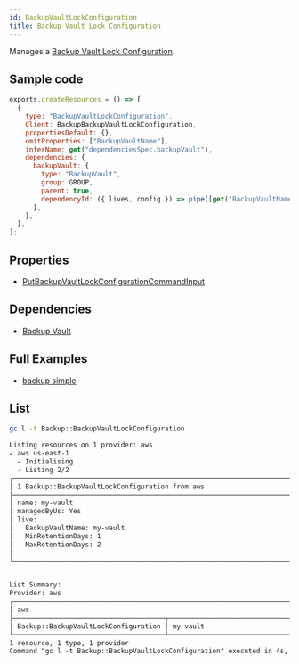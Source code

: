 ```yaml
---
id: BackupVaultLockConfiguration
title: Backup Vault Lock Configuration
---
```


Manages a [Backup Vault Lock Configuration](https://console.aws.amazon.com/backup/home).

## Sample code

```js
exports.createResources = () => [
  {
    type: "BackupVaultLockConfiguration",
    Client: BackupBackupVaultLockConfiguration,
    propertiesDefault: {},
    omitProperties: ["BackupVaultName"],
    inferName: get("dependenciesSpec.backupVault"),
    dependencies: {
      backupVault: {
        type: "BackupVault",
        group: GROUP,
        parent: true,
        dependencyId: ({ lives, config }) => pipe([get("BackupVaultName")]),
      },
    },
  },
];
```

## Properties

- [PutBackupVaultLockConfigurationCommandInput](https://docs.aws.amazon.com/AWSJavaScriptSDK/v3/latest/clients/client-backup/interfaces/putbackupvaultlockconfigurationcommandinput.html)

## Dependencies

- [Backup Vault](./BackupVault.md)

## Full Examples

- [backup simple](https://github.com/grucloud/grucloud/tree/main/examples/aws/Backup/backup-simple)

## List

```sh
gc l -t Backup::BackupVaultLockConfiguration
```

```txt
Listing resources on 1 provider: aws
✓ aws us-east-1
  ✓ Initialising
  ✓ Listing 2/2
┌──────────────────────────────────────────────────────────────────────┐
│ 1 Backup::BackupVaultLockConfiguration from aws                      │
├──────────────────────────────────────────────────────────────────────┤
│ name: my-vault                                                       │
│ managedByUs: Yes                                                     │
│ live:                                                                │
│   BackupVaultName: my-vault                                          │
│   MinRetentionDays: 1                                                │
│   MaxRetentionDays: 2                                                │
│                                                                      │
└──────────────────────────────────────────────────────────────────────┘


List Summary:
Provider: aws
┌─────────────────────────────────────────────────────────────────────┐
│ aws                                                                 │
├──────────────────────────────────────┬──────────────────────────────┤
│ Backup::BackupVaultLockConfiguration │ my-vault                     │
└──────────────────────────────────────┴──────────────────────────────┘
1 resource, 1 type, 1 provider
Command "gc l -t Backup::BackupVaultLockConfiguration" executed in 4s, 94 MB

```
